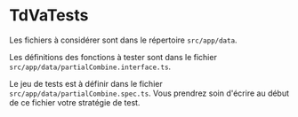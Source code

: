 # TdVaTests

Les fichiers à considérer sont dans le répertoire `src/app/data`.

Les définitions des fonctions à tester sont dans le fichier `src/app/data/partialCombine.interface.ts`.

Le jeu de tests est à définir dans le fichier `src/app/data/partialCombine.spec.ts`.
Vous prendrez soin d'écrire au début de ce fichier votre stratégie de test.
